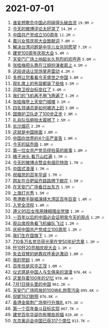 # 2021-07-01

1. [谁妄想欺负中国必将碰得头破血流](https://s.weibo.com/weibo?q=%23%E8%B0%81%E5%A6%84%E6%83%B3%E6%AC%BA%E8%B4%9F%E4%B8%AD%E5%9B%BD%E5%BF%85%E5%B0%86%E7%A2%B0%E5%BE%97%E5%A4%B4%E7%A0%B4%E8%A1%80%E6%B5%81%23&Refer=top) `19.9M 🔥`
1. [今天的微博评论太好哭了](https://s.weibo.com/weibo?q=%23%E4%BB%8A%E5%A4%A9%E7%9A%84%E5%BE%AE%E5%8D%9A%E8%AF%84%E8%AE%BA%E5%A4%AA%E5%A5%BD%E5%93%AD%E4%BA%86%23&Refer=top) `14.2M 🔥`
1. [中国共产党成立100周年](https://s.weibo.com/weibo?q=%23%E4%B8%AD%E5%9B%BD%E5%85%B1%E4%BA%A7%E5%85%9A%E6%88%90%E7%AB%8B100%E5%91%A8%E5%B9%B4%23&Refer=top) `11.2M 🔥`
1. [嘉兴女孩庆祝大会致献词](https://s.weibo.com/weibo?q=%23%E5%98%89%E5%85%B4%E5%A5%B3%E5%AD%A9%E5%BA%86%E7%A5%9D%E5%A4%A7%E4%BC%9A%E8%87%B4%E7%8C%AE%E8%AF%8D%23&Refer=top) `7.8M 🔥`
1. [解决台湾问题是中华儿女共同愿望](https://s.weibo.com/weibo?q=%23%E8%A7%A3%E5%86%B3%E5%8F%B0%E6%B9%BE%E9%97%AE%E9%A2%98%E6%98%AF%E4%B8%AD%E5%8D%8E%E5%84%BF%E5%A5%B3%E5%85%B1%E5%90%8C%E6%84%BF%E6%9C%9B%23&Refer=top) `7.1M 🔥`
1. [建党100周年庆祝大会](https://s.weibo.com/weibo?q=%23%E5%BB%BA%E5%85%9A100%E5%91%A8%E5%B9%B4%E5%BA%86%E7%A5%9D%E5%A4%A7%E4%BC%9A%23&Refer=top) `5.4M 🔥`
1. [天安门广场上响起长久热烈的欢呼声](https://s.weibo.com/weibo?q=%23%E5%A4%A9%E5%AE%89%E9%97%A8%E5%B9%BF%E5%9C%BA%E4%B8%8A%E5%93%8D%E8%B5%B7%E9%95%BF%E4%B9%85%E7%83%AD%E7%83%88%E7%9A%84%E6%AC%A2%E5%91%BC%E5%A3%B0%23&Refer=top) `5.0M 🔥`
1. [张桂梅把头靠在江姐扮演者肩上](https://s.weibo.com/weibo?q=%23%E5%BC%A0%E6%A1%82%E6%A2%85%E6%8A%8A%E5%A4%B4%E9%9D%A0%E5%9C%A8%E6%B1%9F%E5%A7%90%E6%89%AE%E6%BC%94%E8%80%85%E8%82%A9%E4%B8%8A%23&Refer=top) `4.5M 🔥`
1. [这段讲话让现场掌声雷动](https://s.weibo.com/weibo?q=%23%E8%BF%99%E6%AE%B5%E8%AE%B2%E8%AF%9D%E8%AE%A9%E7%8E%B0%E5%9C%BA%E6%8E%8C%E5%A3%B0%E9%9B%B7%E5%8A%A8%23&Refer=top) `4.2M 🔥`
1. [多想让您看看今天盛世之中国](https://s.weibo.com/weibo?q=%23%E5%A4%9A%E6%83%B3%E8%AE%A9%E6%82%A8%E7%9C%8B%E7%9C%8B%E4%BB%8A%E5%A4%A9%E7%9B%9B%E4%B8%96%E4%B9%8B%E4%B8%AD%E5%9B%BD%23&Refer=top) `3.8M 🔥`
1. [观礼席上的布袋都装了些啥](https://s.weibo.com/weibo?q=%23%E8%A7%82%E7%A4%BC%E5%B8%AD%E4%B8%8A%E7%9A%84%E5%B8%83%E8%A2%8B%E9%83%BD%E8%A3%85%E4%BA%86%E4%BA%9B%E5%95%A5%23&Refer=top) `3.5M 🔥`
1. [河南卫视台标变红了](https://s.weibo.com/weibo?q=%23%E6%B2%B3%E5%8D%97%E5%8D%AB%E8%A7%86%E5%8F%B0%E6%A0%87%E5%8F%98%E7%BA%A2%E4%BA%86%23&Refer=top) `3.4M 🔥`
1. [我们的飞机再不用飞两遍了](https://s.weibo.com/weibo?q=%23%E6%88%91%E4%BB%AC%E7%9A%84%E9%A3%9E%E6%9C%BA%E5%86%8D%E4%B8%8D%E7%94%A8%E9%A3%9E%E4%B8%A4%E9%81%8D%E4%BA%86%23&Refer=top) `3.2M 🔥`
1. [张桂梅登上天安门城楼](https://s.weibo.com/weibo?q=%23%E5%BC%A0%E6%A1%82%E6%A2%85%E7%99%BB%E4%B8%8A%E5%A4%A9%E5%AE%89%E9%97%A8%E5%9F%8E%E6%A5%BC%23&Refer=top) `3.1M 🔥`
1. [四名领诵员是如何被选上的](https://s.weibo.com/weibo?q=%23%E5%9B%9B%E5%90%8D%E9%A2%86%E8%AF%B5%E5%91%98%E6%98%AF%E5%A6%82%E4%BD%95%E8%A2%AB%E9%80%89%E4%B8%8A%E7%9A%84%23&Refer=top) `3.0M 🔥`
1. [国旗护卫队走了100步正步](https://s.weibo.com/weibo?q=%23%E5%9B%BD%E6%97%97%E6%8A%A4%E5%8D%AB%E9%98%9F%E8%B5%B0%E4%BA%86100%E6%AD%A5%E6%AD%A3%E6%AD%A5%23&Refer=top) `2.9M 🔥`
1. [礼兵队伍俯拍太震撼了](https://s.weibo.com/weibo?q=%23%E7%A4%BC%E5%85%B5%E9%98%9F%E4%BC%8D%E4%BF%AF%E6%8B%8D%E5%A4%AA%E9%9C%87%E6%92%BC%E4%BA%86%23&Refer=top) `2.5M 🔥`
1. [长沙烟花](https://s.weibo.com/weibo?q=%23%E9%95%BF%E6%B2%99%E7%83%9F%E8%8A%B1%23&Refer=top) `2.2M 🔥`
1. [这就是中国排面](https://s.weibo.com/weibo?q=%23%E8%BF%99%E5%B0%B1%E6%98%AF%E4%B8%AD%E5%9B%BD%E6%8E%92%E9%9D%A2%23&Refer=top) `2.0M 🔥`
1. [中国向世界的4个庄严宣告](https://s.weibo.com/weibo?q=%23%E4%B8%AD%E5%9B%BD%E5%90%91%E4%B8%96%E7%95%8C%E7%9A%844%E4%B8%AA%E5%BA%84%E4%B8%A5%E5%AE%A3%E5%91%8A%23&Refer=top) `1.9M 🔥`
1. [今天的延乔路](https://s.weibo.com/weibo?q=%23%E4%BB%8A%E5%A4%A9%E7%9A%84%E5%BB%B6%E4%B9%94%E8%B7%AF%23&Refer=top) `1.8M 🔥`
1. [第一位女共产党员缪伯英的故事](https://s.weibo.com/weibo?q=%23%E7%AC%AC%E4%B8%80%E4%BD%8D%E5%A5%B3%E5%85%B1%E4%BA%A7%E5%85%9A%E5%91%98%E7%BC%AA%E4%BC%AF%E8%8B%B1%E7%9A%84%E6%95%85%E4%BA%8B%23&Refer=top) `1.8M 🔥`
1. [橘子洲头 看万山红遍](https://s.weibo.com/weibo?q=%E6%A9%98%E5%AD%90%E6%B4%B2%E5%A4%B4%20%E7%9C%8B%E4%B8%87%E5%B1%B1%E7%BA%A2%E9%81%8D&Refer=top) `1.7M 🔥`
1. [今天的微博点赞会有烟花特效](https://s.weibo.com/weibo?q=%23%E4%BB%8A%E5%A4%A9%E7%9A%84%E5%BE%AE%E5%8D%9A%E7%82%B9%E8%B5%9E%E4%BC%9A%E6%9C%89%E7%83%9F%E8%8A%B1%E7%89%B9%E6%95%88%23&Refer=top) `1.7M 🔥`
1. [中国式浪漫](https://s.weibo.com/weibo?q=%23%E4%B8%AD%E5%9B%BD%E5%BC%8F%E6%B5%AA%E6%BC%AB%23&Refer=top) `1.7M 🔥`
1. [祝福党的百年华诞](https://s.weibo.com/weibo?q=%23%E7%A5%9D%E7%A6%8F%E5%85%9A%E7%9A%84%E7%99%BE%E5%B9%B4%E5%8D%8E%E8%AF%9E%23&Refer=top) `1.7M 🔥`
1. [网友在合肥延乔路路牌下献花](https://s.weibo.com/weibo?q=%23%E7%BD%91%E5%8F%8B%E5%9C%A8%E5%90%88%E8%82%A5%E5%BB%B6%E4%B9%94%E8%B7%AF%E8%B7%AF%E7%89%8C%E4%B8%8B%E7%8C%AE%E8%8A%B1%23&Refer=top) `1.5M 🔥`
1. [在天安门广场看日出东方](https://s.weibo.com/weibo?q=%23%E5%9C%A8%E5%A4%A9%E5%AE%89%E9%97%A8%E5%B9%BF%E5%9C%BA%E7%9C%8B%E6%97%A5%E5%87%BA%E4%B8%9C%E6%96%B9%23&Refer=top) `1.5M 🔥`
1. [上海灯光秀](https://s.weibo.com/weibo?q=%23%E4%B8%8A%E6%B5%B7%E7%81%AF%E5%85%89%E7%A7%80%23&Refer=top) `1.5M 🔥`
1. [粤港歌手联唱演绎大湾区百年巨变](https://s.weibo.com/weibo?q=%23%E7%B2%A4%E6%B8%AF%E6%AD%8C%E6%89%8B%E8%81%94%E5%94%B1%E6%BC%94%E7%BB%8E%E5%A4%A7%E6%B9%BE%E5%8C%BA%E7%99%BE%E5%B9%B4%E5%B7%A8%E5%8F%98%23&Refer=top) `1.4M 🔥`
1. [入党全流程](https://s.weibo.com/weibo?q=%23%E5%85%A5%E5%85%9A%E5%85%A8%E6%B5%81%E7%A8%8B%23&Refer=top) `1.4M 🔥`
1. [遵义95后女孩用辣椒摆出党旗](https://s.weibo.com/weibo?q=%E9%81%B5%E4%B9%8995%E5%90%8E%E5%A5%B3%E5%AD%A9%E7%94%A8%E8%BE%A3%E6%A4%92%E6%91%86%E5%87%BA%E5%85%9A%E6%97%97&Refer=top) `1.3M 🔥`
1. [一百年以后的中国必会证明我今天的观点](https://s.weibo.com/weibo?q=%23%E4%B8%80%E7%99%BE%E5%B9%B4%E4%BB%A5%E5%90%8E%E7%9A%84%E4%B8%AD%E5%9B%BD%E5%BF%85%E4%BC%9A%E8%AF%81%E6%98%8E%E6%88%91%E4%BB%8A%E5%A4%A9%E7%9A%84%E8%A7%82%E7%82%B9%23&Refer=top) `1.2M 🔥`
1. [观众席视角看飞机编队飞过](https://s.weibo.com/weibo?q=%23%E8%A7%82%E4%BC%97%E5%B8%AD%E8%A7%86%E8%A7%92%E7%9C%8B%E9%A3%9E%E6%9C%BA%E7%BC%96%E9%98%9F%E9%A3%9E%E8%BF%87%23&Refer=top) `1.2M 🔥`
1. [庆祝中国共产党成立100周年](https://s.weibo.com/weibo?q=%23%E5%BA%86%E7%A5%9D%E4%B8%AD%E5%9B%BD%E5%85%B1%E4%BA%A7%E5%85%9A%E6%88%90%E7%AB%8B100%E5%91%A8%E5%B9%B4%23&Refer=top) `1.2M 🔥`
1. [我们生在国旗下](https://s.weibo.com/weibo?q=%23%E6%88%91%E4%BB%AC%E7%94%9F%E5%9C%A8%E5%9B%BD%E6%97%97%E4%B8%8B%23&Refer=top) `1.1M 🔥`
1. [710多万名党员获光荣在党50年纪念章](https://s.weibo.com/weibo?q=%23710%E5%A4%9A%E4%B8%87%E5%90%8D%E5%85%9A%E5%91%98%E8%8E%B7%E5%85%89%E8%8D%A3%E5%9C%A8%E5%85%9A50%E5%B9%B4%E7%BA%AA%E5%BF%B5%E7%AB%A0%23&Refer=top) `1.1M 🔥`
1. [歼10歼20亮相庆祝大会](https://s.weibo.com/weibo?q=%23%E6%AD%BC10%E6%AD%BC20%E4%BA%AE%E7%9B%B8%E5%BA%86%E7%A5%9D%E5%A4%A7%E4%BC%9A%23&Refer=top) `1.1M 🔥`
1. [失去双臂的她靠欢呼表达激动](https://s.weibo.com/weibo?q=%23%E5%A4%B1%E5%8E%BB%E5%8F%8C%E8%87%82%E7%9A%84%E5%A5%B9%E9%9D%A0%E6%AC%A2%E5%91%BC%E8%A1%A8%E8%BE%BE%E6%BF%80%E5%8A%A8%23&Refer=top) `1.0M 🔥`
1. [我的党龄](https://s.weibo.com/weibo?q=%23%E6%88%91%E7%9A%84%E5%85%9A%E9%BE%84%23&Refer=top) `1.0M 🔥`
1. [百年恰是风华正茂](https://s.weibo.com/weibo?q=%23%E7%99%BE%E5%B9%B4%E6%81%B0%E6%98%AF%E9%A3%8E%E5%8D%8E%E6%AD%A3%E8%8C%82%23&Refer=top) `1.0M 🔥`
1. [仪式感是中国人与生俱来的浪漫](https://s.weibo.com/weibo?q=%23%E4%BB%AA%E5%BC%8F%E6%84%9F%E6%98%AF%E4%B8%AD%E5%9B%BD%E4%BA%BA%E4%B8%8E%E7%94%9F%E4%BF%B1%E6%9D%A5%E7%9A%84%E6%B5%AA%E6%BC%AB%23&Refer=top) `976.4K 🔥`
1. [这里存着100年的记忆](https://s.weibo.com/weibo?q=%23%E8%BF%99%E9%87%8C%E5%AD%98%E7%9D%80100%E5%B9%B4%E7%9A%84%E8%AE%B0%E5%BF%86%23&Refer=top) `970.4K 🔥`
1. [7月1日镜头里的中国](https://s.weibo.com/weibo?q=%237%E6%9C%881%E6%97%A5%E9%95%9C%E5%A4%B4%E9%87%8C%E7%9A%84%E4%B8%AD%E5%9B%BD%23&Refer=top) `961.2K 🔥`
1. [天安门广场鸣放的100响礼炮零污染](https://s.weibo.com/weibo?q=%23%E5%A4%A9%E5%AE%89%E9%97%A8%E5%B9%BF%E5%9C%BA%E9%B8%A3%E6%94%BE%E7%9A%84100%E5%93%8D%E7%A4%BC%E7%82%AE%E9%9B%B6%E6%B1%A1%E6%9F%93%23&Refer=top) `895.6K 🔥`
1. [倪妮1921剧照](https://s.weibo.com/weibo?q=%23%E5%80%AA%E5%A6%AE1921%E5%89%A7%E7%85%A7%23&Refer=top) `876.8K 🔥`
1. [香港金紫荆广场举行升旗礼](https://s.weibo.com/weibo?q=%23%E9%A6%99%E6%B8%AF%E9%87%91%E7%B4%AB%E8%8D%86%E5%B9%BF%E5%9C%BA%E4%B8%BE%E8%A1%8C%E5%8D%87%E6%97%97%E7%A4%BC%23&Refer=top) `875.1K 🔥`
1. [第一个百年奋斗目标实现](https://s.weibo.com/weibo?q=%23%E7%AC%AC%E4%B8%80%E4%B8%AA%E7%99%BE%E5%B9%B4%E5%A5%8B%E6%96%97%E7%9B%AE%E6%A0%87%E5%AE%9E%E7%8E%B0%23&Refer=top) `867.7K 🔥`
1. [建党百年华诞你有哪些祝福](https://s.weibo.com/weibo?q=%23%E5%BB%BA%E5%85%9A%E7%99%BE%E5%B9%B4%E5%8D%8E%E8%AF%9E%E4%BD%A0%E6%9C%89%E5%93%AA%E4%BA%9B%E7%A5%9D%E7%A6%8F%23&Refer=top) `828.4K 🔥`
1. [东京奥运会中国已获317个席位](https://s.weibo.com/weibo?q=%23%E4%B8%9C%E4%BA%AC%E5%A5%A5%E8%BF%90%E4%BC%9A%E4%B8%AD%E5%9B%BD%E5%B7%B2%E8%8E%B7317%E4%B8%AA%E5%B8%AD%E4%BD%8D%23&Refer=top) `813.7K 🔥`
